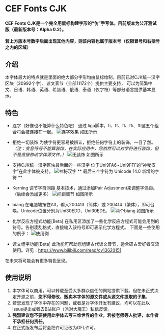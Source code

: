 
# CEF Fonts CJK

#### CEF Fonts CJK是一个完全用鼠标构建字形的“仿”手写体。目前版本为公开测试版（最新版本号：Alpha 0.2）。
 **若上方版本号数字后面出现其他内容，则该内容也属于版本号（仅限冒号和右括号之内的区域）** 

## 介绍
 
本字体最大的特点就是里面的绝大部分字形均由鼠标绘制。目前已对CJK统一汉字区块（20992个字）、谚文音节（全部11172个）提供主要支持，
可以为简繁中文、日语、韩语、英语、希腊语、俄语、泰语（仅字符）等部分语言提供基本显示。

## 特色 

- 连字（好像也不能算什么特色吧）
通过.liga脚本，fi、ff、fl、ffi、ffl这五个组合将会被连接在一起。
![连字效果 如图所示](https://images.gitee.com/uploads/images/2021/0727/161727_457d5a49_9504356.png "Eg01.png")

- 拒绝一切装饰
为使字符更容易被辨认，拒绝任何字符上的装饰，一目了然。
 _（注：变音符号不能算装饰，在实际应用中，您依然可以对字符进行装饰，但不是直接修改字体源文件。）_ 
![无装饰 如图所示](https://images.gitee.com/uploads/images/2021/0727/163957_d0394bdf_9504356.png "Eg02.png")

- 支持CJK统一汉字区块最后面的一些汉字
位于Uni9FA6~Uni9FFF的“神秘汉字”在此字体被支持。
![神秘汉字](https://images.gitee.com/uploads/images/2021/0919/182358_9aadfd44_9504356.jpeg "EG07.jpg")
** 最后三个字符为 Unicode 14.0 新增的字符 **

- Kerning 调节字符间距
基本技术，通过添加Pair Adjustment来调整字偶距。（后续会添加更多）
![间距调节 如图所示](https://images.gitee.com/uploads/images/2021/0727/172027_eb498ad5_9504356.png "EG04.png")

- biang
在电脑端按住Alt，输入200413（简体）或 200414（繁体），即可召唤。Unicode位置分别为Uni30EDD、Uni30EDE。
![两个biang 如图所示](https://images.gitee.com/uploads/images/2021/0727/172626_077f4d2d_9504356.png "Eg05.png")

- 化学反应方程式功能[Beta]
在私用区添加了一些化学反应方程式可能会用到的符号。告别凌乱格式，直接输入该符号即可表示化学方程式。
下面是一些使用的例子：
![使用例](https://images.gitee.com/uploads/images/2021/0919/183506_8fbba1b5_9504356.png "EG08.png")

- 谚文组字功能[Beta]
此功能可帮助您组建古代谚文音节，适合研古爱好者交流使用。详见：https://www.bilibili.com/read/cv13620151

在未来将可能会有更多特色呈现。

## 使用说明

1. 本字体可以商用，可以转载至受大多群众信任的网站提供下载。但在未正式决定开源之前，**您不得修改、贩卖本字体的源文件或从源文件提取的子集**。
2. 若您发现了字体中存在的问题，或者是对字体开发有建议，均可以在此以issue提出或者去B站账户（派对大魔王）私信反馈。
3. **强烈建议您不要使用此字体去写三维世界的作业，若被老师等人批评，本作者不承担任何责任。** 
4. 在正式版发布后将会把许可证改为OFL许可。

